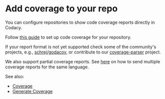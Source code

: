 # Add coverage to your repo

You can configure repositories to show code coverage reports directly in
Codacy.

Follow [this
guide](https://github.com/codacy/codacy-coverage-reporter#setup) to set
up code coverage for your repository.

If your report format is not yet supported check some of the community's
projects, e.g., [schrej/godacov](https://github.com/schrej/godacov), or
contribute to our
[coverage-parser](https://github.com/codacy/coverage-parser) project.

We also support partial coverage reports. See
[here](https://github.com/codacy/codacy-coverage-reporter#updating-codacy) on
how to send multiple coverage reports for the same language.

See also:

-   [Coverage](https://support.codacy.com/hc/en-us/articles/207279819-Coverage)
-   [Generate
    Coverage](https://support.codacy.com/hc/en-us/articles/207312879-Generate-Coverage)
